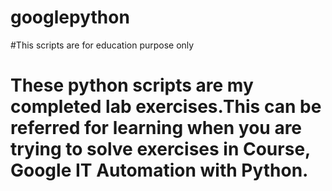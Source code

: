 # googlepython

#This scripts are for education purpose only

# These python scripts are my completed lab exercises.This can be referred for learning when you are trying to solve exercises in Course, Google IT Automation with Python.
